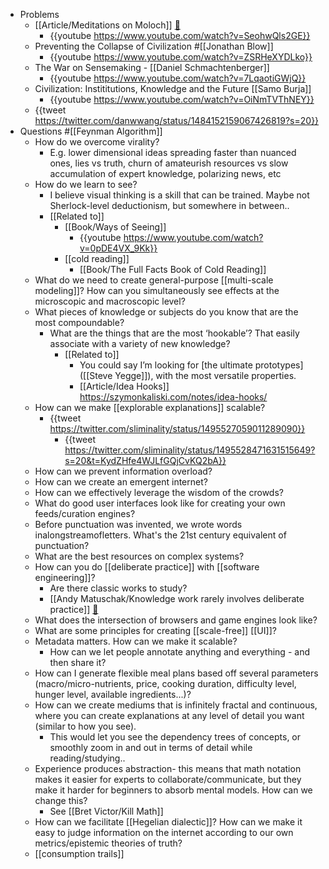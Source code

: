 - Problems
	- [[Article/Meditations on Moloch]] [🔗](https://slatestarcodex.com/2014/07/30/meditations-on-moloch/)
		- {{youtube https://www.youtube.com/watch?v=SeohwQls2GE}}
	- Preventing the Collapse of Civilization #[[Jonathan Blow]]
		- {{youtube https://www.youtube.com/watch?v=ZSRHeXYDLko}}
	- The War on Sensemaking - [[Daniel Schmachtenberger]]
		- {{youtube https://www.youtube.com/watch?v=7LqaotiGWjQ}}
	- Civilization: Instititutions, Knowledge and the Future [[Samo Burja]]
		- {{youtube https://www.youtube.com/watch?v=OiNmTVThNEY}}
	- {{tweet https://twitter.com/danwwang/status/1484152159067426819?s=20}}
- Questions #[[Feynman Algorithm]]
	- How do we overcome virality?
		- E.g. lower dimensional ideas spreading faster than nuanced ones, lies vs truth, churn of amateurish resources vs slow accumulation of expert knowledge, polarizing news, etc
	- How do we learn to see?
		- I believe visual thinking is a skill that can be trained. Maybe not Sherlock-level deductionism, but somewhere in between..
		- [[Related to]]
			- [[Book/Ways of Seeing]]
				- {{youtube https://www.youtube.com/watch?v=0pDE4VX_9Kk}}
			- [[cold reading]]
				- [[Book/The Full Facts Book of Cold Reading]]
	- What do we need to create general-purpose [[multi-scale modeling]]? How can you simultaneously see effects at the microscopic and macroscopic level?
	- What pieces of knowledge or subjects do you know that are the most compoundable?
		- What are the things that are the most ‘hookable’? That easily associate with a variety of new knowledge?
			- [[Related to]]
				- You could say I’m looking for [the ultimate prototypes]([[Steve Yegge]]), with the most versatile properties.
				- [[Article/Idea Hooks]] https://szymonkaliski.com/notes/idea-hooks/
	- How can we make [[explorable explanations]] scalable?
		- {{tweet https://twitter.com/sliminality/status/1495527059011289090}}
			- {{tweet https://twitter.com/sliminality/status/1495528471631515649?s=20&t=KydZHfe4WJLfGQjCvKQ2bA}}
	- How can we prevent information overload?
	- How can we create an emergent internet?
	- How can we effectively leverage the wisdom of the crowds?
	- What do good user interfaces look like for creating your own feeds/curation engines?
	- Before punctuation was invented, we wrote words inalongstreamofletters. What's the 21st century equivalent of punctuation?
	- What are the best resources on complex systems?
	- How can you do [[deliberate practice]] with [[software engineering]]?
		- Are there classic works to study?
		- [[Andy Matuschak/Knowledge work rarely involves deliberate practice]] [🔗](https://notes.andymatuschak.org/z5BMvN7tZr8wxZdfFHgjvV9Em5HzXPCboardR)
	- What does the intersection of browsers and game engines look like?
	- What are some principles for creating [[scale-free]] [[UI]]?
	- Metadata matters. How can we make it scalable?
		- How can we let people annotate anything and everything - and then share it?
	- How can I generate flexible meal plans based off several parameters (macro/micro-nutrients, price, cooking duration, difficulty level, hunger level, available ingredients...)?
	- How can we create mediums that is infinitely fractal and continuous, where you can create explanations at any level of detail you want (similar to how you see).
		- This would let you see the dependency trees of concepts, or smoothly zoom in and out in terms of detail while reading/studying..
	- Experience produces abstraction- this means that math notation makes it easier for experts to collaborate/communicate, but they make it harder for beginners to absorb mental models. How can we change this?
		- See [[Bret Victor/Kill Math]]
	- How can we facilitate [[Hegelian dialectic]]? How can we make it easy to judge information on the internet according to our own metrics/epistemic theories of truth?
	- [[consumption trails]]